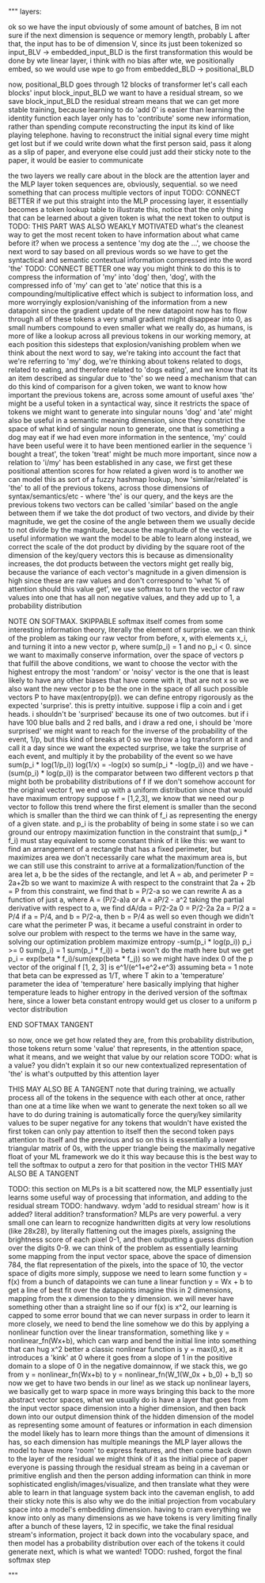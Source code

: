 
"""
layers:

ok so we have the input obviously of some amount of batches, B
im not sure if the next dimension is sequence or memory length, probably L
after that, the input has to be of dimension V, since its just been tokenized
so input_BLV -> embedded_input_BLD is the first transformation
this would be done by wte linear layer, i think with no bias
after wte, we positionally embed, so we would use wpe to go from 
embedded_BLD -> positional_BLD

now, positional_BLD goes through 12 blocks of transformer
let's call each blocks' input 
block_input_BLD
we want to have a residual stream, so we save block_input_BLD
the residual stream means that we can get more stable training, because learning to do 'add 0' is easier than learning the identity function
each layer only has to 'contribute' some new information, rather than spending compute reconstructing the input
its kind of like playing telephone. having to reconstruct the initial signal every time might get lost
but if we could write down what the first person said, pass it along as a slip of paper, and everyone else could just add their sticky note to the paper, it would be easier to communicate

the two layers we really care about in the block are the attention layer and the MLP layer
token sequences are, obviously, sequential. so we need something that can process multiple vectors of input
TODO: CONNECT BETTER
if we put this straight into the MLP processing layer, it essentially becomes a token lookup table
to illustrate this, notice that the only thing that can be learned about a given token is what the next token to output is
TODO: THIS PART WAS ALSO WEAKLY MOTIVATED
what's the cleanest way to get the most recent token to have information about what came before it? 
when we process a sentence 'my dog ate the ...', we choose the next word to say based on all previous words
so we have to get the syntactical and semantic contextual information compressed into the word 'the'
TODO: CONNECT BETTER
one way you might think to do this is to compress the information of 'my' into 'dog'
then, 'dog', with the compressed info of 'my' can get to 'ate'
notice that this is a compounding/multiplicative effect
which is subject to information loss, and more worryingly explosion/vanishing of the information from a new datapoint
since the gradient update of the new datapoint now has to flow through all of these tokens
a very small gradient might disappear into 0, as small numbers compound to even smaller 
what we really do, as humans, is more of like a lookup across all previous tokens in our working memory, at each position
this sidesteps that explosion/vanishing problem
when we think about the next word to say, we're taking into account the fact that we're referring to 'my' dog, we're thinking about tokens related to dogs, related to eating, and therefore related to 'dogs eating', and we know that its an item described as singular due to 'the'
so we need a mechanism that can do this kind of comparison 
for a given token, we want to know how important the previous tokens are, across some amount of useful axes
'the' might be a useful token in a syntactical way, since it restricts the space of tokens we might want to generate into singular nouns
'dog' and 'ate' might also be useful in a semantic meaning dimension, since they constrict the space of what kind of singular noun to generate, one that is something a dog may eat
if we had even more information in the sentence, 'my' could have been useful
were it to have been mentioned earlier in the sequence 'i bought a treat', the token 'treat' might be much more important, since now a relation to 'i/my' has been established
in any case, we first get these positional attention scores for how related a given word is to another
we can model this as sort of a fuzzy hashmap lookup, how 'similar/related' is 'the' to all of the previous tokens, across those dimensions of syntax/semantics/etc - where 'the' is our query, and the keys are the previous tokens
two vectors can be called 'similar' based on the angle between them
if we take the dot product of two vectors, and divide by their magnitude, we get the cosine of the angle between them
we usually decide to not divide by the magnitude, because the magnitude of the vector is useful information we want the model to be able to learn along
instead, we correct the scale of the dot product by dividing by the square root of the dimension of the key/query vectors
this is because as dimensionality increases, the dot products between the vectors might get really big, because the variance of each vector's magnitude in a given dimension is high
since these are raw values and don't correspond to 'what % of attention should this value get', we use softmax to turn the vector of raw values into one that has all non negative values, and they add up to 1, a probability distribution

NOTE ON SOFTMAX. SKIPPABLE
softmax itself comes from some interesting information theory, literally the element of surprise. 
we can think of the problem as taking our raw vector from before, x, with elements x_i, and turning it into a new vector p, where sum(p_i) = 1 and no p_i < 0. 
since we want to maximally conserve information, over the space of vectors p that fulfill the above conditions, we want to choose the vector with the highest entropy
the most 'random' or 'noisy' vector is the one that is least likely to have any other biases that have come with it, that are not x
so we also want the new vector p to be the one in the space of all such possible vectors P to have max(entropy(p)).
we can define entropy rigorously as the expected 'surprise'. 
this is pretty intuitive. suppose i flip a coin and i get heads. i shouldn't be 'surprised' because its one of two outcomes. 
but if i have 100 blue balls and 2 red balls, and i draw a red one, i should be 'more surprised'
we might want to reach for the inverse of the probability of the event, 1/p, but this kind of breaks at 0 so we throw a log transform at it and call it a day
since we want the expected surprise, we take the surprise of each event, and multiply it by the probability of the event
so we have sum(p_i * log(1/p_i))
log(1/x) = -log(x)
so sum(p_i * -log(p_i))
and we have -(sum(p_i) * log(p_i)) is the comparator between two different vectors p that might both be probability distributions of f
if we don't somehow account for the original vector f, we end up with a uniform distribution since that would have maximum entropy
suppose f = [1,2,3], we know that we need our p vector to follow this trend where the first element is smaller than the second which is smaller than the third
we can think of f_i as representing the energy of a given state. and p_i is the probablity of being in some state i
so we can ground our entropy maximization function in the constraint that sum(p_i * f_i) must stay equivalent to some constant
think of it like this: we want to find an arrangement of a rectangle that has a fixed perimeter, but maximizes area
we don't necessarily care what the maximum area is, but we can still use this constraint to arrive at a formalization/function of the area
let a, b be the sides of the rectangle, and let A = ab, and perimeter P = 2a+2b
so we want to maximize A with respect to the constraint that 2a + 2b = P
from this constraint, we find that b = P/2-a
so we can rewrite A as a function of just a, where A = (P/2-a)a
or A = aP/2 - a^2
taking the partial derivative with respect to a, we find
dA/da = P/2-2a
0 = P/2-2a
2a = P/2
a = P/4
if a = P/4, and b = P/2-a, then b = P/4 as well
so even though we didn't care what the perimeter P was, it became a useful constraint in order to solve our problem with respect to the terms we have
in the same way, solving our optimization problem
maximize entropy -sum(p_i * log(p_i))
p_i >= 0
sum(p_i) = 1
sum(p_i * f_i)) = beta
i won't do the math here but we get 
p_i = exp(beta * f_i)/sum(exp(beta * f_j)) 
so we might have 
index 0 of the p vector of the original f [1, 2, 3] is
e^1/(e^1+e^2+e^3)
assuming beta = 1
note that beta can be expressed as 1/T, where T akin to a 'temperature' parameter
the idea of 'temperature' here basically implying that higher temperature leads to higher entropy in the derived version of the softmax here, since a lower beta constant entropy would get us closer to a uniform p vector distribution

END SOFTMAX TANGENT

so now, once we get how related they are, from this probability distribution, those tokens return some 'value' that represents, in the attention space, what it means, and we weight that value by our relation score
TODO: what is a value? you didn't explain it
so our new contextualized representation of 'the' is what's outputted by this attention layer

THIS MAY ALSO BE A TANGENT
note that during training, we actually process all of the tokens in the sequence with each other at once, rather than one at a time like when we want to generate the next token
so all we have to do during training is automatically force the query/key similarity values to be super negative for any tokens that wouldn't have existed
the first token can only pay attention to itself
then the second token pays attention to itself and the previous
and so on
this is essentially a lower triangular matrix of 0s, with the upper triangle being the maximally negative float of your ML framework
we do it this way because this is the best way to tell the softmax to output a zero for that position in the vector
THIS MAY ALSO BE A TANGENT

TODO: this section on MLPs is a bit scattered
now, the MLP essentially just learns some useful way of processing that information, and adding to the residual stream
TODO: handwavy. wdym 'add to residual stream' how is it added? literal addition? transformation? 
MLPs are very powerful. 
a very small one can learn to recognize handwritten digits at very low resolutions (like 28x28), by literally flattening out the images pixels, assigning the brightness score of each pixel 0-1, and then outputting a guess distribution over the digits 0-9.
we can think of the problem as essentially learning some mapping from the input vector space, above the space of dimension 784, the flat representation of the pixels, into the space of 10, the vector space of digits
more simply, suppose we need to learn some function y = f(x) from a bunch of datapoints
we can tune a linear function y = Wx + b to get a line of best fit over the datapoints
imagine this in 2 dimensions, mapping from the x dimension to the y dimension. 
we will never have something other than a straight line
so if our f(x) is x^2, our learning is capped to some error bound that we can never surpass
in order to learn it more closely, we need to bend the line somehow
we do this by applying a nonlinear function over the linear transformation, something like
y = nonlinear_fn(Wx+b), which can warp and bend the initial line into something that can hug x^2 better
a classic nonlinear function is y = max(0,x), as it introduces a 'kink' at 0 where it goes from a slope of 1 in the positive domain to a slope of 0 in the negative domainnow, if we stack this, we go from
y = nonlinear_fn(Wx+b)
to 
y = nonlinear_fn(W_1(W_0x + b_0) + b_1)
so now we get to have two bends in our line! 
as we stack up nonlinear layers, we basically get to warp space in more ways
bringing this back to the more abstract vector spaces, what we usually do is have a layer that goes from the input vector space dimension into a higher dimension, and then back down into our output dimension
think of the hidden dimension of the model as representing some amount of features or information in each dimension
the model likely has to learn more things than the amount of dimensions it has, so each dimension has multiple meanings
the MLP layer allows the model to have more 'room' to express features, and then come back down to the layer of the residual
we might think of it as the initial piece of paper everyone is passing through the residual stream as being in a caveman or primitive english
and then the person adding information can think in more sophisticated english/images/visualize, and then translate what they were able to learn in that language system back into the caveman english, to add their sticky note
this is also why we do the initial projection from vocabulary space into a model's embedding dimension. having to cram everything we know into only as many dimensions as we have tokens is very limiting
finally after a bunch of these layers, 12 in specific, we take the final residual stream's information, project it back down into the vocabulary space, and then model has a probability distribution over each of the tokens it could generate next, which is what we wanted!
TODO: rushed, forgot the final softmax step 

"""




